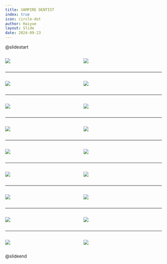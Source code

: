 ```yaml
---
title: VAMPIRE DENTIST
index: true
icon: circle-dot
author: Haiyue
layout: Slide
date: 2024-09-23
---
```

 
@slidestart

<div style="display:flex">
<div style="flex:1">

![](https://raw.githubusercontent.com/yclord/reading/refs/heads/master/english/Level-L/VAMPIRE%20DENTIST/001.webp)
</div>
<div style="flex:1">

![](https://raw.githubusercontent.com/yclord/reading/refs/heads/master/english/Level-L/VAMPIRE%20DENTIST/002.webp)
</div>
</div>

---

<div style="display:flex">
<div style="flex:1">

![](https://raw.githubusercontent.com/yclord/reading/refs/heads/master/english/Level-L/VAMPIRE%20DENTIST/003.webp)
</div>
<div style="flex:1">

![](https://raw.githubusercontent.com/yclord/reading/refs/heads/master/english/Level-L/VAMPIRE%20DENTIST/004.webp)
</div>
</div>

---

<div style="display:flex">
<div style="flex:1">

![](https://raw.githubusercontent.com/yclord/reading/refs/heads/master/english/Level-L/VAMPIRE%20DENTIST/005.webp)
</div>
<div style="flex:1">

![](https://raw.githubusercontent.com/yclord/reading/refs/heads/master/english/Level-L/VAMPIRE%20DENTIST/006.webp)
</div>
</div>

---

<div style="display:flex">
<div style="flex:1">

![](https://raw.githubusercontent.com/yclord/reading/refs/heads/master/english/Level-L/VAMPIRE%20DENTIST/007.webp)
</div>
<div style="flex:1">

![](https://raw.githubusercontent.com/yclord/reading/refs/heads/master/english/Level-L/VAMPIRE%20DENTIST/008.webp)
</div>
</div>

---

<div style="display:flex">
<div style="flex:1">

![](https://raw.githubusercontent.com/yclord/reading/refs/heads/master/english/Level-L/VAMPIRE%20DENTIST/009.webp)
</div>
<div style="flex:1">

![](https://raw.githubusercontent.com/yclord/reading/refs/heads/master/english/Level-L/VAMPIRE%20DENTIST/010.webp)
</div>
</div>

---

<div style="display:flex">
<div style="flex:1">

![](https://raw.githubusercontent.com/yclord/reading/refs/heads/master/english/Level-L/VAMPIRE%20DENTIST/011.webp)
</div>
<div style="flex:1">

![](https://raw.githubusercontent.com/yclord/reading/refs/heads/master/english/Level-L/VAMPIRE%20DENTIST/012.webp)
</div>
</div>

---

<div style="display:flex">
<div style="flex:1">

![](https://raw.githubusercontent.com/yclord/reading/refs/heads/master/english/Level-L/VAMPIRE%20DENTIST/013.webp)
</div>
<div style="flex:1">

![](https://raw.githubusercontent.com/yclord/reading/refs/heads/master/english/Level-L/VAMPIRE%20DENTIST/014.webp)
</div>
</div>

---

<div style="display:flex">
<div style="flex:1">

![](https://raw.githubusercontent.com/yclord/reading/refs/heads/master/english/Level-L/VAMPIRE%20DENTIST/015.webp)
</div>
<div style="flex:1">

![](https://raw.githubusercontent.com/yclord/reading/refs/heads/master/english/Level-L/VAMPIRE%20DENTIST/016.webp)
</div>
</div>

---

<div style="display:flex">
<div style="flex:1">

![](https://raw.githubusercontent.com/yclord/reading/refs/heads/master/english/Level-L/VAMPIRE%20DENTIST/017.webp)
</div>
<div style="flex:1">

![](https://raw.githubusercontent.com/yclord/reading/refs/heads/master/english/Level-L/VAMPIRE%20DENTIST/018.webp)
</div>
</div>

@slideend